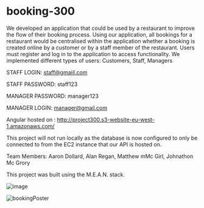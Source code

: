 # booking-300
We developed an application that could be used by a  restaurant to improve the flow of their booking process. 
Using our application, all bookings for a restaurant would be centralised within the application whether a booking is created online by a customer or by a staff member of the restaurant. 
Users must register and log in to the application to access functionality. 
We implemented different types of users: Customers, Staff, Managers

STAFF LOGIN: staff@gmaiil.com

STAFF PASSWORD: staff123

MANAGER PASSWORD: manager123

MANAGER LOGIN: manager@gmail.com


Angular hosted on : http://project300.s3-website-eu-west-1.amazonaws.com/


This project will not run locally as the database is now configured to only be connected to from the EC2 instance that our API is hosted on.

Team Members: Aaron Dollard, Alan Regan, Matthew mMc Girl, Johnathon Mc Grory

This project was built using the M.E.A.N. stack. 

![image](https://user-images.githubusercontent.com/47417670/111818389-06e5c600-88d7-11eb-92bd-6f6bc9492bf8.png)

![bookingPoster](https://user-images.githubusercontent.com/47326832/111818779-7b206980-88d7-11eb-99d0-7b222893091e.png)

